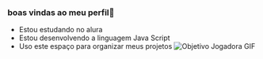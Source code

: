 ### boas vindas ao meu perfil💙
- Estou estudando no alura
- Estou desenvolvendo a linguagem Java Script
- Uso este espaço para organizar meus projetos
![Objetivo Jogadora GIF](https://media1.tenor.com/m/RLTPaSBzhGwAAAAC/objetivo-jogadora.gif)
